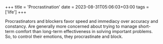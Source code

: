 +++
title = 'Procrastination'
date = 2023-08-31T05:06:03+03:00
tags = ['life']
+++

Procrastinators and blockers favor speed and immediacy over accuracy and constancy. Are generally more concerned about trying to manage short-term comfort than long-term effectiveness in solving important problems. So, to control their emotions, they procrastinate and block.
